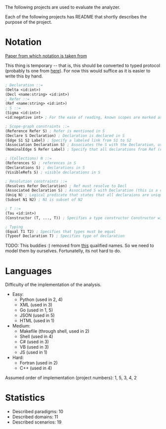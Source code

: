 The following projects are used to evaluate the analyzer.

Each of the following projects has README that shortly describes the purpose of the project.

# Notation

[Paper from which notation is taken from](<../sources/A Constraint Language for Static semantic analysis based on scope graphs.pdf>)

This thing is temporary -- that is, this should be converted to typed protocol 
(probably ts one from [here](../reports/sem4/protocol.d.ts)). For now this would suffice as it is easier to write this by hand.

```lisp
; Declaration ::=
(Delta <id:int>)
(Decl <name:string> <id:int>)
; Refer ::=
(Ref <name:string> <id:int>)
; S ::=
(Sigma <id:int>)
<id:negative int> ; For the ease of reading, known scopes are marked as negative ints

; Scope-graph constraints ::=
(Reference Refer S) ; Refer is mentioned in S
(Declare S Declaration) ; Declaration is declared in S
(Edge S1 S2 Label) ; Specify a labeled link from S1 to S2
(Association Declaration S) ; Associates the S with the Declaration, used for modules and non-lexical scoping (this is a fact, used when we declare a module)
(NominalEdge S Refer Label) ; Specify that all declarations from Ref (rather from Declaration to which Refer resolves) visible in S under Label

; (Collections) N ::= 
(References S) ; references in S
(Declarations S) ; declarations in S
(VisibleRefs S) ; visible declarations in S

; Resolution constraints ::=
(Resolves Refer Declaration) ; Ref must resolve to Decl
(Associated Declaration S) ; Associated S with Declaration (this is a constraint, used when we access qualified names)
(Uniq N) ; Logical predicate that states that all declaraions are unique in N
(Subset N1 N2) ; N1 is subset of N2

; T ::=
(Tau <id:int>)
(Constructor (T, ..., T)) ; Specifies a type constructor Constructor with following types

; Typing
(Equal T1 T2) ; Specifies that types must be equal
(Typeof Declaration T) ; Specifies type of declaration
```

TODO: This buddies :) removed from [this](<sources/A Constraint Language for Static semantic analysis based on scope graphs.pdf>) qualified names. So we need to model them by ourselves. Fortunatelly, its not hard to do.

# Languages

Difficulty of the implementation of the analysis.
- Easy:
    * Python (used in 2, 4)
    * XML (used in 3)
    * Go (used in 1, 5)
    * JSON (used in 5)
    * HTML (used in 1)
- Medium:
    * Makefile (through shell, used in 2)
    * Shell (used in 4)
    * C# (used in 3)
    * VB (used in 3)
    * JS (used in 1)
- Hard:
    * Fortran (used in 2)
    * C++ (used in 4)

Assumed order of implementation (project numbers): 1, 5, 3, 4, 2

# Statistics

- Described paradigms: 10
- Described domains: 11
- Described scenarios: 19